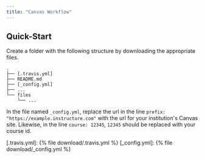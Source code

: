 ```yaml
---
title: "Canvas Workflow"
---
```


## Quick-Start

Create a folder with the following structure by downloading the appropriate
files.  

```
.
├── [.travis.yml]
├── README.md
├── [_config.yml]
├── ...
└── files
    └── ...
```

In the file named `_config.yml`, replace the url in the line `prefix:
"https://example.instructure.com"` with the url for your institution's Canvas
site. Likewise, in the line `course: 12345`, `12345` should be replaced with
your course id.  

[.travis.yml]: {% file download/.travis.yml %}
[_config.yml]: {% file download/_config.yml %}
